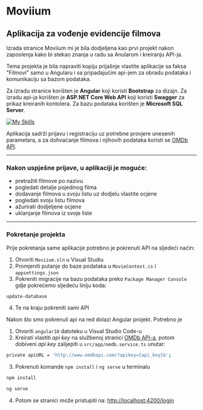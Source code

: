 # Moviium

## Aplikacija za vođenje evidencije filmova

Izrada stranice Moviium mi je bila dodjeljena kao prvi projekt nakon zaposlenja kako bi stekao znanja u radu sa Anularom i kreiranju API-ja.

Tema projekta je bila napraviti kopiju prijašnje vlastite aplikacije sa faksa "Filmovi" samo u Angularu i sa pripadajućim api-jem za obradu podataka i komunikaciju sa bazom podataka.

Za izradu stranice korišten je **Angular** koji koristi **Bootstrap** za dizajn. Za izradu api-ja korišten je **ASP.NET Core Web API** koji koristi **Swagger** za prikaz kreiranih kontolera. Za bazu podataka korišten je **Microsoft SQL Server**.

[![My Skills](https://skills.thijs.gg/icons?i=angular,bootstrap,visualstudio,cs,sqlite)](https://skills.thijs.gg)

Aplikacija sadrži prijavu i registraciju uz potrebne provjere unesenih parametara, a za dohvaćanje filmova i njihovih podataka koristi se [OMDb API](https://www.omdbapi.com/).

---

### Nakon uspješne prijave, u aplikaciji je moguće:

- pretražiti filmove po nazivu
- pogledati detalje pojedinog filma
- dodavanje filmova u svoju listu uz dodjelu vlastite ocjene
- pogledati svoju listu filmova
- ažurirati dodjeljene ocjene
- uklanjanje filmova iz svoje liste

---

### Pokretanje projekta

Prije pokretanja same aplikacije potrebno je pokrenuti API na sljedeći naćin:

1. Otvoriti `Moviium.sln` u Visual Studiu
2. Promjeniti putanje do baze podataka u `MovieContext.cs` i `appsettings.json`
3. Pokreniti migracije na bazu podataka preko `Package Manager Console` gdje pokrećemo sljedeću liniju koda:

```sh
update-database
```

4. Te na kraju pokreniti sami API

Nakon što smo pokrenuli api na red dolazi Angular projekt. Potrebno je

1. Otvoriti `angular10` datoteku u Visual Studio Code-u
2. Kreirati vlastiti _api key_ na službenoj stranici [OMDb API-a](https://www.omdbapi.com/), potom dobiveni _api key_ zalijepiti u `src/app/omdb.service.ts` unutar:

```sh
private apiURL = 'http://www.omdbapi.com/?apikey={api_key}&';
```

3. Pokrenuti komande `npm install` i `ng serve` u terminalu

```sh
npm install
```

```sh
ng serve
```

4. Potom se stranici može pristupiti na: [http://localhost:4200/login](http://localhost:4200/login)
